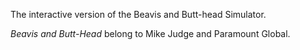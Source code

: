 The interactive version of the Beavis and Butt-head Simulator.

*Beavis and Butt-Head* belong to Mike Judge and Paramount Global.
